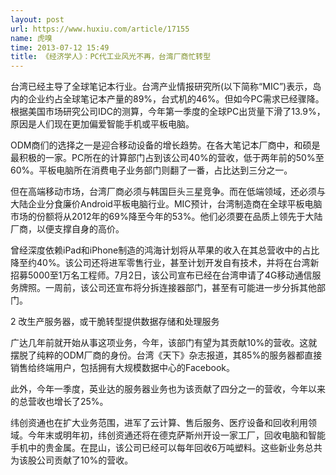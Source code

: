```yaml
---
layout: post
url: https://www.huxiu.com/article/17155
name: 虎嗅
time: 2013-07-12 15:49
title: 《经济学人》：PC代工业风光不再，台湾厂商忙转型
---
```

台湾已经主导了全球笔记本行业。台湾产业情报研究所(以下简称“MIC”)表示，岛内的企业约占全球笔记本产量的89%，台式机的46%。但如今PC需求已经骤降。根据美国市场研究公司IDC的测算，今年第一季度的全球PC出货量下滑了13.9%，原因是人们现在更加偏爱智能手机或平板电脑。

ODM商们的选择之一是迎合移动设备的增长趋势。在各大笔记本厂商中，和硕是最积极的一家。PC所在的计算部门占到该公司40%的营收，低于两年前的50%至60%。平板电脑所在消费电子业务部门则翻了一番，占比达到三分之一。

但在高端移动市场，台湾厂商必须与韩国巨头三星竞争。而在低端领域，还必须与大陆企业分食廉价Android平板电脑行业。MIC预计，台湾制造商在全球平板电脑市场的份额将从2012年的69%降至今年的53%。他们必须要在品质上领先于大陆厂商，以便支撑自身的高价。

曾经深度依赖iPad和iPhone制造的鸿海计划将从苹果的收入在其总营收中的占比降至约40%。该公司还将进军零售行业，甚至计划开发自有技术，并将在台湾新招募5000至1万名工程师。7月2日，该公司宣布已经在台湾申请了4G移动通信服务牌照。一周前，该公司还宣布将分拆连接器部门，甚至有可能进一步分拆其他部门。

2 改生产服务器，或干脆转型提供数据存储和处理服务

广达几年前就开始从事这项业务，今年，该部门有望为其贡献10%的营收。这就摆脱了纯粹的ODM厂商的身份。台湾《天下》杂志报道，其85%的服务器都直接销售给终端用户，包括拥有大规模数据中心的Facebook。

此外，今年一季度，英业达的服务器业务也为该贡献了四分之一的营收，今年以来的总营收也增长了25%。

纬创资通也在扩大业务范围，进军了云计算、售后服务、医疗设备和回收利用领域。今年末或明年初，纬创资通还将在德克萨斯州开设一家工厂，回收电脑和智能手机中的贵金属。在昆山，该公司已经可以每年回收6万吨塑料。这些新业务总共为该股公司贡献了10%的营收。

